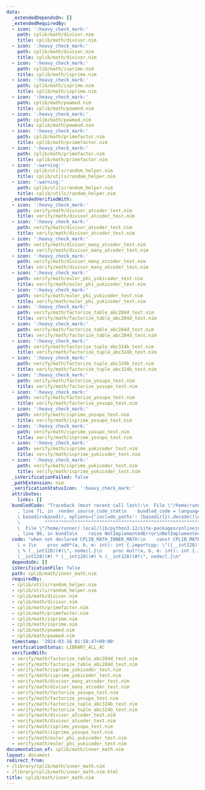 ```yaml
---
data:
  _extendedDependsOn: []
  _extendedRequiredBy:
  - icon: ':heavy_check_mark:'
    path: cplib/math/divisor.nim
    title: cplib/math/divisor.nim
  - icon: ':heavy_check_mark:'
    path: cplib/math/divisor.nim
    title: cplib/math/divisor.nim
  - icon: ':heavy_check_mark:'
    path: cplib/math/isprime.nim
    title: cplib/math/isprime.nim
  - icon: ':heavy_check_mark:'
    path: cplib/math/isprime.nim
    title: cplib/math/isprime.nim
  - icon: ':heavy_check_mark:'
    path: cplib/math/powmod.nim
    title: cplib/math/powmod.nim
  - icon: ':heavy_check_mark:'
    path: cplib/math/powmod.nim
    title: cplib/math/powmod.nim
  - icon: ':heavy_check_mark:'
    path: cplib/math/primefactor.nim
    title: cplib/math/primefactor.nim
  - icon: ':heavy_check_mark:'
    path: cplib/math/primefactor.nim
    title: cplib/math/primefactor.nim
  - icon: ':warning:'
    path: cplib/utils/random_helper.nim
    title: cplib/utils/random_helper.nim
  - icon: ':warning:'
    path: cplib/utils/random_helper.nim
    title: cplib/utils/random_helper.nim
  _extendedVerifiedWith:
  - icon: ':heavy_check_mark:'
    path: verify/math/divisor_atcoder_test.nim
    title: verify/math/divisor_atcoder_test.nim
  - icon: ':heavy_check_mark:'
    path: verify/math/divisor_atcoder_test.nim
    title: verify/math/divisor_atcoder_test.nim
  - icon: ':heavy_check_mark:'
    path: verify/math/divisor_many_atcoder_test.nim
    title: verify/math/divisor_many_atcoder_test.nim
  - icon: ':heavy_check_mark:'
    path: verify/math/divisor_many_atcoder_test.nim
    title: verify/math/divisor_many_atcoder_test.nim
  - icon: ':heavy_check_mark:'
    path: verify/math/euler_phi_yukicoder_test.nim
    title: verify/math/euler_phi_yukicoder_test.nim
  - icon: ':heavy_check_mark:'
    path: verify/math/euler_phi_yukicoder_test.nim
    title: verify/math/euler_phi_yukicoder_test.nim
  - icon: ':heavy_check_mark:'
    path: verify/math/factorize_table_abc284d_test.nim
    title: verify/math/factorize_table_abc284d_test.nim
  - icon: ':heavy_check_mark:'
    path: verify/math/factorize_table_abc284d_test.nim
    title: verify/math/factorize_table_abc284d_test.nim
  - icon: ':heavy_check_mark:'
    path: verify/math/factorize_tuple_abc324b_test.nim
    title: verify/math/factorize_tuple_abc324b_test.nim
  - icon: ':heavy_check_mark:'
    path: verify/math/factorize_tuple_abc324b_test.nim
    title: verify/math/factorize_tuple_abc324b_test.nim
  - icon: ':heavy_check_mark:'
    path: verify/math/factorize_yosupo_test.nim
    title: verify/math/factorize_yosupo_test.nim
  - icon: ':heavy_check_mark:'
    path: verify/math/factorize_yosupo_test.nim
    title: verify/math/factorize_yosupo_test.nim
  - icon: ':heavy_check_mark:'
    path: verify/math/isprime_yosupo_test.nim
    title: verify/math/isprime_yosupo_test.nim
  - icon: ':heavy_check_mark:'
    path: verify/math/isprime_yosupo_test.nim
    title: verify/math/isprime_yosupo_test.nim
  - icon: ':heavy_check_mark:'
    path: verify/math/isprime_yukicoder_test.nim
    title: verify/math/isprime_yukicoder_test.nim
  - icon: ':heavy_check_mark:'
    path: verify/math/isprime_yukicoder_test.nim
    title: verify/math/isprime_yukicoder_test.nim
  _isVerificationFailed: false
  _pathExtension: nim
  _verificationStatusIcon: ':heavy_check_mark:'
  attributes:
    links: []
  bundledCode: "Traceback (most recent call last):\n  File \"/home/runner/.local/lib/python3.12/site-packages/onlinejudge_verify/documentation/build.py\"\
    , line 71, in _render_source_code_stat\n    bundled_code = language.bundle(stat.path,\
    \ basedir=basedir, options={'include_paths': [basedir]}).decode()\n          \
    \         ^^^^^^^^^^^^^^^^^^^^^^^^^^^^^^^^^^^^^^^^^^^^^^^^^^^^^^^^^^^^^^^^^^^^^^^^^^^^^^^^^\n\
    \  File \"/home/runner/.local/lib/python3.12/site-packages/onlinejudge_verify/languages/nim.py\"\
    , line 86, in bundle\n    raise NotImplementedError\nNotImplementedError\n"
  code: "when not declared CPLIB_MATH_INNER_MATH:\n    const CPLIB_MATH_INNER_MATH*\
    \ = 1\n    proc add*(a, b, m: int): int {.importcpp: \"((__int128)(#) + (__int128)(#))\
    \ % (__int128)(#)\", nodecl.}\n    proc mul*(a, b, m: int): int {.importcpp: \"\
    (__int128)(#) * (__int128)(#) % (__int128)(#)\", nodecl.}\n"
  dependsOn: []
  isVerificationFile: false
  path: cplib/math/inner_math.nim
  requiredBy:
  - cplib/utils/random_helper.nim
  - cplib/utils/random_helper.nim
  - cplib/math/divisor.nim
  - cplib/math/divisor.nim
  - cplib/math/primefactor.nim
  - cplib/math/primefactor.nim
  - cplib/math/isprime.nim
  - cplib/math/isprime.nim
  - cplib/math/powmod.nim
  - cplib/math/powmod.nim
  timestamp: '2024-03-16 01:58:47+09:00'
  verificationStatus: LIBRARY_ALL_AC
  verifiedWith:
  - verify/math/factorize_table_abc284d_test.nim
  - verify/math/factorize_table_abc284d_test.nim
  - verify/math/isprime_yukicoder_test.nim
  - verify/math/isprime_yukicoder_test.nim
  - verify/math/divisor_many_atcoder_test.nim
  - verify/math/divisor_many_atcoder_test.nim
  - verify/math/factorize_yosupo_test.nim
  - verify/math/factorize_yosupo_test.nim
  - verify/math/factorize_tuple_abc324b_test.nim
  - verify/math/factorize_tuple_abc324b_test.nim
  - verify/math/divisor_atcoder_test.nim
  - verify/math/divisor_atcoder_test.nim
  - verify/math/isprime_yosupo_test.nim
  - verify/math/isprime_yosupo_test.nim
  - verify/math/euler_phi_yukicoder_test.nim
  - verify/math/euler_phi_yukicoder_test.nim
documentation_of: cplib/math/inner_math.nim
layout: document
redirect_from:
- /library/cplib/math/inner_math.nim
- /library/cplib/math/inner_math.nim.html
title: cplib/math/inner_math.nim
---
```

